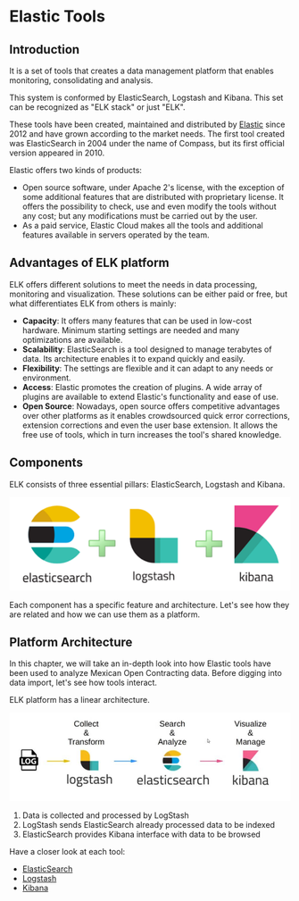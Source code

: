 # Elastic Tools

## Introduction

It is a set of tools that creates a data management platform that enables monitoring, consolidating and analysis.

This system is conformed by ElasticSearch, Logstash and Kibana. This set can be recognized as "ELK stack" or just "ELK".

These tools have been created, maintained and distributed by [Elastic](https://www.elastic.co/) since 2012 and have grown according to the market needs. The first tool created was ElasticSearch in 2004 under the name of Compass, but its first official version appeared in 2010.

Elastic offers two kinds of products:
- Open source software, under Apache 2's license, with the exception of some additional features that are distributed with proprietary license. It offers the possibility to check, use and even modify the tools without any cost; but any modifications must be carried out by the user.
- As a paid service, Elastic Cloud makes all the tools and additional features available in servers operated by the team.

## Advantages of ELK platform

ELK offers different solutions to meet the needs in data processing, monitoring and visualization. These solutions can be either paid or free, but what differentiates ELK from others is mainly:

- **Capacity**: It offers many features that can be used in low-cost hardware. Minimum starting settings are needed and many optimizations are available.
- **Scalability**: ElasticSearch is a tool designed to manage terabytes of data. Its architecture enables it to expand quickly and easily.
- **Flexibility**: The settings are flexible and it can adapt to any needs or environment.
- **Access**: Elastic promotes the creation of plugins. A wide array of plugins are available to extend Elastic's functionality and ease of use.
- **Open Source**: Nowadays, open source offers competitive advantages over other platforms as it enables crowdsourced quick error corrections, extension corrections and even the user base extension. It allows the free use of tools, which in turn increases the tool's shared knowledge.

## Components

ELK consists of three essential pillars: ElasticSearch, Logstash and Kibana.

![ELK Platform](elk.png "ELK Platform")

Each component has a specific feature and architecture. Let's see how they are related and how we can use them as a platform.

## Platform Architecture

In this chapter, we will take an in-depth look into how Elastic tools have been used to analyze Mexican Open Contracting data. Before digging into data import, let's see how tools interact.

ELK platform has a linear architecture.

![ELK Stack](elk_stack.jpg "ELK Stack")

1. Data is collected and processed by LogStash
1. LogStash sends ElasticSearch already processed data to be indexed
1. ElasticSearch provides Kibana interface with data to be browsed

Have a closer look at each tool:

- [ElasticSearch](/en/latest/C2/Seccion1/1_ElasticSearch.html)
- [Logstash](/en/latest/C2/Seccion1/2_Logstash.html)
- [Kibana](/en/latest/C2/Seccion1/3_Kibana.html)
